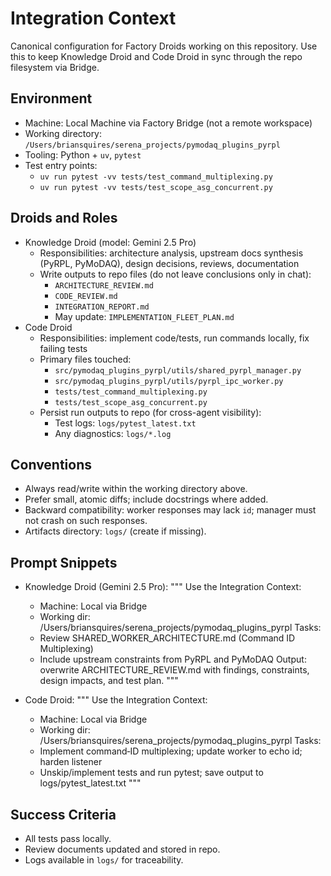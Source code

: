  # Integration Context
 
 Canonical configuration for Factory Droids working on this repository. Use this to keep Knowledge Droid and Code Droid in sync through the repo filesystem via Bridge.
 
 ## Environment
 - Machine: Local Machine via Factory Bridge (not a remote workspace)
 - Working directory: `/Users/briansquires/serena_projects/pymodaq_plugins_pyrpl`
 - Tooling: Python + `uv`, `pytest`
 - Test entry points:
   - `uv run pytest -vv tests/test_command_multiplexing.py`
   - `uv run pytest -vv tests/test_scope_asg_concurrent.py`
 
 ## Droids and Roles
 - Knowledge Droid (model: Gemini 2.5 Pro)
   - Responsibilities: architecture analysis, upstream docs synthesis (PyRPL, PyMoDAQ), design decisions, reviews, documentation
   - Write outputs to repo files (do not leave conclusions only in chat):
     - `ARCHITECTURE_REVIEW.md`
     - `CODE_REVIEW.md`
     - `INTEGRATION_REPORT.md`
     - May update: `IMPLEMENTATION_FLEET_PLAN.md`
 - Code Droid
   - Responsibilities: implement code/tests, run commands locally, fix failing tests
   - Primary files touched:
     - `src/pymodaq_plugins_pyrpl/utils/shared_pyrpl_manager.py`
     - `src/pymodaq_plugins_pyrpl/utils/pyrpl_ipc_worker.py`
     - `tests/test_command_multiplexing.py`
     - `tests/test_scope_asg_concurrent.py`
   - Persist run outputs to repo (for cross-agent visibility):
     - Test logs: `logs/pytest_latest.txt`
     - Any diagnostics: `logs/*.log`
 
 ## Conventions
 - Always read/write within the working directory above.
 - Prefer small, atomic diffs; include docstrings where added.
 - Backward compatibility: worker responses may lack `id`; manager must not crash on such responses.
 - Artifacts directory: `logs/` (create if missing).
 
 ## Prompt Snippets
 - Knowledge Droid (Gemini 2.5 Pro):
   """
   Use the Integration Context:
   - Machine: Local via Bridge
   - Working dir: /Users/briansquires/serena_projects/pymodaq_plugins_pyrpl
   Tasks:
   - Review SHARED_WORKER_ARCHITECTURE.md (Command ID Multiplexing)
   - Include upstream constraints from PyRPL and PyMoDAQ
   Output: overwrite ARCHITECTURE_REVIEW.md with findings, constraints, design impacts, and test plan.
   """
 
 - Code Droid:
   """
   Use the Integration Context:
   - Machine: Local via Bridge
   - Working dir: /Users/briansquires/serena_projects/pymodaq_plugins_pyrpl
   Tasks:
   - Implement command‑ID multiplexing; update worker to echo id; harden listener
   - Unskip/implement tests and run pytest; save output to logs/pytest_latest.txt
   """
 
 ## Success Criteria
 - All tests pass locally.
 - Review documents updated and stored in repo.
 - Logs available in `logs/` for traceability.
